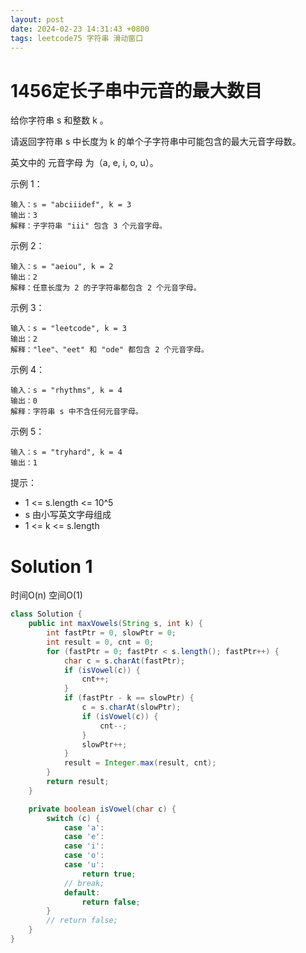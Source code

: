 ```yaml
---
layout: post
date: 2024-02-23 14:31:43 +0800
tags: leetcode75 字符串 滑动窗口
---
```


# 1456定长子串中元音的最大数目

给你字符串 s 和整数 k 。

请返回字符串 s 中长度为 k 的单个子字符串中可能包含的最大元音字母数。

英文中的 元音字母 为（a, e, i, o, u）。

示例 1：
```
输入：s = "abciiidef", k = 3
输出：3
解释：子字符串 "iii" 包含 3 个元音字母。
```
示例 2：
```
输入：s = "aeiou", k = 2
输出：2
解释：任意长度为 2 的子字符串都包含 2 个元音字母。
```
示例 3：
```
输入：s = "leetcode", k = 3
输出：2
解释："lee"、"eet" 和 "ode" 都包含 2 个元音字母。
```
示例 4：
```
输入：s = "rhythms", k = 4
输出：0
解释：字符串 s 中不含任何元音字母。
```
示例 5：
```
输入：s = "tryhard", k = 4
输出：1
```

提示：
+ 1 <= s.length <= 10^5
+ s 由小写英文字母组成
+ 1 <= k <= s.length

# Solution 1
时间O(n) 空间O(1)  
``` java
class Solution {
    public int maxVowels(String s, int k) {
        int fastPtr = 0, slowPtr = 0;
        int result = 0, cnt = 0;
        for (fastPtr = 0; fastPtr < s.length(); fastPtr++) {
            char c = s.charAt(fastPtr);
            if (isVowel(c)) {
                cnt++;
            }
            if (fastPtr - k == slowPtr) {
                c = s.charAt(slowPtr);
                if (isVowel(c)) {
                    cnt--;
                }
                slowPtr++;
            }
            result = Integer.max(result, cnt);
        }
        return result;
    }

    private boolean isVowel(char c) {
        switch (c) {
            case 'a':
            case 'e':
            case 'i':
            case 'o':
            case 'u':
                return true;
            // break;
            default:
                return false;
        }
        // return false;
    }
}
```
